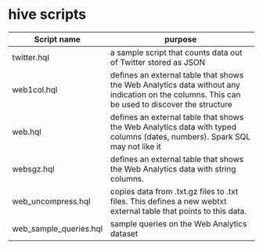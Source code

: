 # hive scripts

Script name | purpose
------------|-------------
twitter.hql | a sample script that counts data out of Twitter stored as JSON
web1col.hql | defines an external table that shows the Web Analytics data without any indication on the columns. This can be used to discover the structure
web.hql | defines an external table that shows the Web Analytics data with typed columns (dates, numbers). Spark SQL may not like it
websgz.hql | defines an external table that shows the Web Analytics data with string columns.
web_uncompress.hql | copies data from .txt.gz files to .txt files. This defines a new webtxt external table that points to this data. 
web_sample_queries.hql | sample queries on the Web Analytics dataset